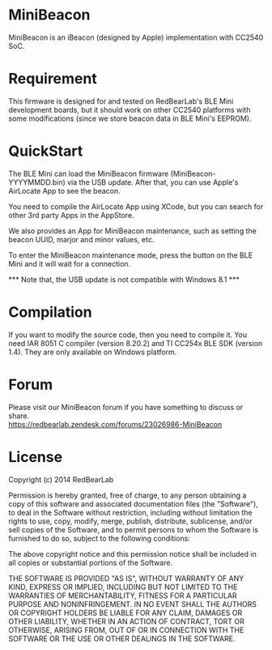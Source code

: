 MiniBeacon
==========

MiniBeacon is an iBeacon (designed by Apple) implementation with CC2540 SoC.


Requirement
===========

This firmware is designed for and tested on RedBearLab's BLE Mini development boards, but it should work on other CC2540 platforms with some modifications (since we store beacon data in BLE Mini's EEPROM).


QuickStart
==========

The BLE Mini can load the MiniBeacon firmware (MiniBeacon-YYYYMMDD.bin) via the USB update. After that, you can use Apple's AirLocate App to see the beacon.

You need to compile the AirLocate App using XCode, but you can search for other 3rd party Apps in the AppStore.

We also provides an App for MiniBeacon maintenance, such as setting the beacon UUID, marjor and minor values, etc.

To enter the MiniBeacon maintenance mode, press the button on the BLE Mini and it will wait for a connection.

*** Note that, the USB update is not compatible with Windows 8.1 ***


Compilation
===========

If you want to modify the source code, then you need to compile it. You need IAR 8051 C compiler (version 8.20.2) and TI CC254x BLE SDK (version 1.4). They are only available on Windows platform.


Forum
=====

Please visit our MiniBeacon forum if you have something to discuss or share.</br>
https://redbearlab.zendesk.com/forums/23026986-MiniBeacon


License
=======

Copyright (c) 2014 RedBearLab

Permission is hereby granted, free of charge, to any person obtaining a copy
of this software and associated documentation files (the "Software"), to deal 
in the Software without restriction, including without limitation the rights 
to use, copy, modify, merge, publish, distribute, sublicense, and/or sell
copies of the Software, and to permit persons to whom the Software is
furnished to do so, subject to the following conditions:

The above copyright notice and this permission notice shall be included in all
copies or substantial portions of the Software.

THE SOFTWARE IS PROVIDED "AS IS", WITHOUT WARRANTY OF ANY KIND, EXPRESS OR
IMPLIED, INCLUDING BUT NOT LIMITED TO THE WARRANTIES OF MERCHANTABILITY,
FITNESS FOR A PARTICULAR PURPOSE AND NONINFRINGEMENT. IN NO EVENT SHALL THE
AUTHORS OR COPYRIGHT HOLDERS BE LIABLE FOR ANY CLAIM, DAMAGES OR OTHER 
LIABILITY, WHETHER IN AN ACTION OF CONTRACT, TORT OR OTHERWISE, ARISING FROM,
OUT OF OR IN CONNECTION WITH THE SOFTWARE OR THE USE OR OTHER DEALINGS IN THE
SOFTWARE.
